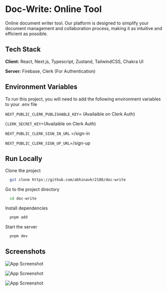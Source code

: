 # Doc-Write: Online Tool

Online document writer tool. Our platform is designed to simplify your document management and collaboration process, making it as intuitive and efficient as possible.

## Tech Stack

**Client:** React, Next.js, Typescript, Zustand, TailwindCSS, Chakra UI

**Server:** Firebase, Clerk (For Authentication)

## Environment Variables

To run this project, you will need to add the following environment variables to your .env file

`NEXT_PUBLIC_CLERK_PUBLISHABLE_KEY`= (Availaible on Clerk Auth)

`CLERK_SECRET_KEY`=(Availaible on Clerk Auth)

`NEXT_PUBLIC_CLERK_SIGN_IN_URL` =/sign-in

`NEXT_PUBLIC_CLERK_SIGN_UP_URL`=/sign-up

## Run Locally

Clone the project

```bash
  git clone https://github.com/abhinavkr2108/doc-write
```

Go to the project directory

```bash
  cd doc-write
```

Install dependencies

```bash
  pnpm add
```

Start the server

```bash
  pnpm dev
```

## Screenshots

![App Screenshot](https://firebasestorage.googleapis.com/v0/b/docwrite-38576.appspot.com/o/Screenshot%20from%202024-05-12%2011-38-48.png?alt=media&token=87381890-6492-492a-ac38-c9387a8f2a80)

![App Screenshot](https://firebasestorage.googleapis.com/v0/b/docwrite-38576.appspot.com/o/Screenshot%20from%202024-05-12%2011-39-39.png?alt=media&token=130b21e0-3d45-41a8-bdd7-d3110d43e87f)

![App Screenshot](https://firebasestorage.googleapis.com/v0/b/docwrite-38576.appspot.com/o/Screenshot%20from%202024-05-12%2011-39-59.png?alt=media&token=ed8a115a-fe58-4535-b9e3-a91b28f52f49)
